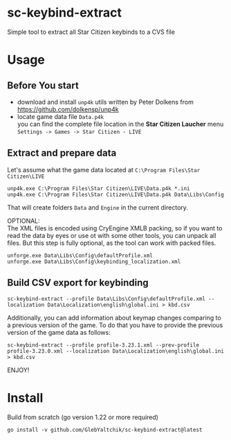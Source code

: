 # sc-keybind-extract
Simple tool to extract all Star Citizen keybinds to a CVS file

# Usage

## Before You start
- download and install `unp4k` utils written by Peter Dolkens from https://github.com/dolkensp/unp4k
- locate game data file `Data.p4k` \
  you can find the complete file location in the **Star Citizen Laucher** menu \
  `Settings -> Games -> Star Citizen - LIVE`

## Extract and prepare data

Let's assume what the game data located at `C:\Program Files\Star Citizen\LIVE`
```
unp4k.exe C:\Program Files\Star Citizen\LIVE\Data.p4k *.ini
unp4k.exe C:\Program Files\Star Citizen\LIVE\Data.p4k Data\Libs\Config
```
That will create folders `Data` and `Engine` in the current directory.

OPTIONAL:\
The XML files is encoded using CryEngine XMLB packing, 
so if you want to read the data by eyes or use ot with some other tools,
you can unpack all files. But this step is fully optional, 
as the tool can work with packed files.
```
unforge.exe Data\Libs\Config\defaultProfile.xml
unforge.exe Data\Libs\Config\keybinding_localization.xml 
```

## Build CSV export for keybinding

```
sc-keybind-extract --profile Data\Libs\Config\defaultProfile.xml --localization Data\Localization\english\global.ini > kbd.csv
```

Additionally, you can add information about keymap changes comparing to a previous version of the game.
To do that you have to provide the previous version of the game data as follows:

```
sc-keybind-extract --profile profile-3.23.1.xml --prev-profile profile-3.23.0.xml --localization Data\Localization\english\global.ini > kbd.csv
```

ENJOY!

# Install

Build from scratch (go version 1.22 or more required)
```
go install -v github.com/GlebYaltchik/sc-keybind-extract@latest 
```